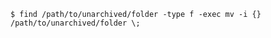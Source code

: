 <!-- usedin: [ _includes/_inlines/Databases/common/database-backup/database-backups_mongodb.md] -->


```
$ find /path/to/unarchived/folder -type f -exec mv -i {} /path/to/unarchived/folder \;
```
